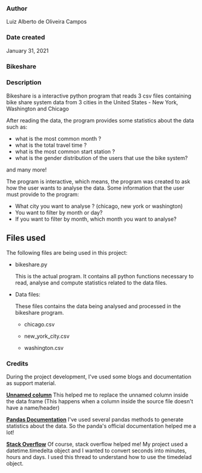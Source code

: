 ### Author
Luiz Alberto de Oliveira Campos

### Date created
January 31, 2021

### Bikeshare

### Description
Bikeshare is a interactive python program that reads 3 csv files containing bike share system data from 3 cities in the United States - New York, Washington and Chicago

After reading the data, the program provides some statistics about the data such as: 

* what is the most common month ?
* what is the total travel time ?
* what is the most common start station ?
* what is the gender distribution of the users that use the bike system?

and many more!

The program is interactive, which means, the program was created to ask how the user wants to analyse the data. Some information that the user must provide to the program:

* What city you want to analyse ? (chicago, new york or washington)
* You want to filter by month or day?
* If you want to filter by month, which month you want to analyse?



## Files used
The following files are being used in this project:

* bikeshare.py

    This is the actual program. It contains all python functions necessary to read, analyse and compute statistics related to the data files.


* Data files:

    These files contains the data being analysed and processed in the bikeshare program.

    * chicago.csv

    * new_york_city.csv

    * washington.csv

### Credits
During the project development, I've used some blogs and documentation as support material.


**[Unnamed column]** This helped me to replace the unnamed column inside the data frame (This happens when a column inside the source file doesn't have a name/header)

**[Pandas Documentation]** I've used several pandas methods to generate statistics about the data. So the panda's official documentation helped me a lot!

**[Stack Overflow]** Of course, stack overflow helped me! My project used a datetime.timedelta object and I wanted to convert seconds into minutes, hours and days. I used this thread to understand how to use the timedelad object.


[Unnamed column]: https://www.codegrepper.com/code-examples/python/name+unnamed+column+pandas

[Pandas Documentation]: https://pandas.pydata.org/

[Stack Overflow]: https://stackoverflow.com/questions/538666/format-timedelta-to-string